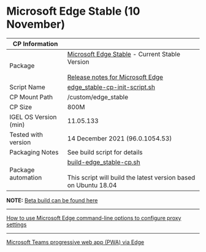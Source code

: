 # Microsoft Edge Stable (10 November)

|  CP Information |            |
|-----------------|------------|
| Package | [Microsoft Edge Stable](https://www.microsoft.com/en-us/edge) - Current Stable Version <br /><br /> [Release notes for Microsoft Edge](https://docs.microsoft.com/en-us/deployedge/microsoft-edge-relnote-stable-channel) |
| Script Name | [edge_stable-cp-init-script.sh](build/edge_stable-cp-init-script.sh) |
| CP Mount Path | /custom/edge_stable |
| CP Size | 800M |
| IGEL OS Version (min) | 11.05.133 |
| Tested with version | 14 December 2021 (96.0.1054.53) |
| Packaging Notes | See build script for details |
| Package automation | [build-edge_stable-cp.sh](build/build-edge_stable-cp.sh) <br /><br /> This script will build the latest version based on Ubuntu 18.04 |

**NOTE:** [Beta build can be found here](https://github.com/IGEL-Community/IGEL-Custom-Partitions/tree/master/CP_Source/Browsers/Microsoft_Edge)

---------

[How to use Microsoft Edge command-line options to configure proxy settings](https://docs.microsoft.com/en-us/deployedge/edge-learnmore-cmdline-options-proxy-settings)

---------

[Microsoft Teams progressive web app (PWA) via Edge](https://github.com/IGEL-Community/IGEL-Docs/blob/main/Docs/HOWTO-Microsoft-Teams-Optimization.md)
